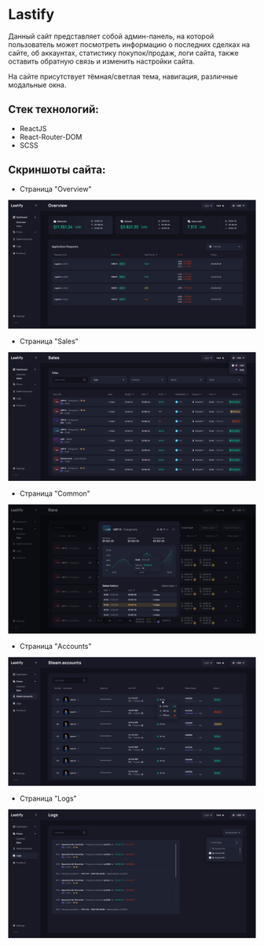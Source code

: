 # Lastify

Данный сайт представляет собой админ-панель, на которой пользователь может посмотреть информацию о последних сделках на сайте, об аккаунтах, статистику покупок/продаж, логи сайта, также оставить обратную связь и изменить настройки сайта.

На сайте присутствует тёмная/светлая тема, навигация, различные модальные окна.

## Стек технологий:
- ReactJS
- React-Router-DOM
- SCSS

## Скриншоты сайта:
- Страница "Overview"
<img alt="Overview" src="./src/assets/images/screenshots/1.png"/>

- Страница "Sales"
<img alt="Sales" src="./src/assets/images/screenshots/2.png"/>

- Страница "Common"
<img alt="Common" src="./src/assets/images/screenshots/3.png"/>

- Страница "Accounts"
<img alt="Accounts" src="./src/assets/images/screenshots/4.png"/>

- Страница "Logs"
<img alt="Logs" src="./src/assets/images/screenshots/5.png"/>